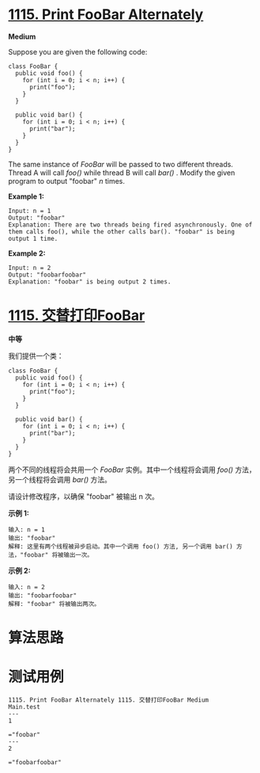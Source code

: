 # [1115. Print FooBar Alternately][enTitle]

**Medium**

Suppose you are given the following code:

```
class FooBar {
  public void foo() {
    for (int i = 0; i < n; i++) {
      print("foo");
    }
  }

  public void bar() {
    for (int i = 0; i < n; i++) {
      print("bar");
    }
  }
}

```

The same instance of  *FooBar*  will be passed to two different threads. Thread A will call  *foo()*  while thread B will call  *bar()* . Modify the given program to output "foobar"  *n*  times.



**Example 1:** 

```
Input: n = 1
Output: "foobar"
Explanation: There are two threads being fired asynchronously. One of them calls foo(), while the other calls bar(). "foobar" is being output 1 time.

```

**Example 2:** 

```
Input: n = 2
Output: "foobarfoobar"
Explanation: "foobar" is being output 2 times.

```


# [1115. 交替打印FooBar][cnTitle]

**中等**

我们提供一个类：

```
class FooBar {
  public void foo() {
    for (int i = 0; i < n; i++) {
      print("foo");
    }
  }

  public void bar() {
    for (int i = 0; i < n; i++) {
      print("bar");
    }
  }
}

```

两个不同的线程将会共用一个  *FooBar*  实例。其中一个线程将会调用  *foo()*  方法，另一个线程将会调用  *bar()*  方法。

请设计修改程序，以确保 "foobar" 被输出 n 次。



**示例 1:** 

```
输入: n = 1
输出: "foobar"
解释: 这里有两个线程被异步启动。其中一个调用 foo() 方法, 另一个调用 bar() 方法，"foobar" 将被输出一次。

```

**示例 2:** 

```
输入: n = 2
输出: "foobarfoobar"
解释: "foobar" 将被输出两次。

```




# 算法思路

# 测试用例
```
1115. Print FooBar Alternately 1115. 交替打印FooBar Medium
Main.test
---
1

="foobar"
---
2

="foobarfoobar"
```

[enTitle]: https://leetcode.com/problems/print-foobar-alternately/
[cnTitle]: https://leetcode-cn.com/problems/print-foobar-alternately/
